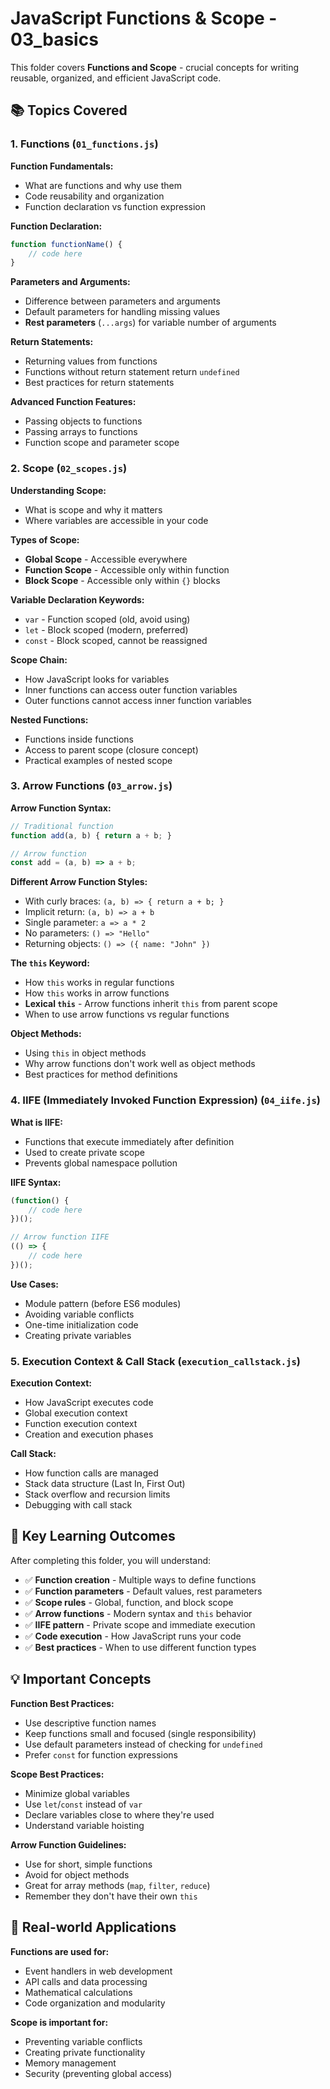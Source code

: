 # JavaScript Functions & Scope - 03_basics

This folder covers **Functions and Scope** - crucial concepts for writing reusable, organized, and efficient JavaScript code.

## 📚 Topics Covered

### 1. **Functions** (`01_functions.js`)

**Function Fundamentals:**
- What are functions and why use them
- Code reusability and organization
- Function declaration vs function expression

**Function Declaration:**
```javascript
function functionName() {
    // code here
}
```

**Parameters and Arguments:**
- Difference between parameters and arguments
- Default parameters for handling missing values
- **Rest parameters** (`...args`) for variable number of arguments

**Return Statements:**
- Returning values from functions
- Functions without return statement return `undefined`
- Best practices for return statements

**Advanced Function Features:**
- Passing objects to functions
- Passing arrays to functions
- Function scope and parameter scope

### 2. **Scope** (`02_scopes.js`)

**Understanding Scope:**
- What is scope and why it matters
- Where variables are accessible in your code

**Types of Scope:**
- **Global Scope** - Accessible everywhere
- **Function Scope** - Accessible only within function
- **Block Scope** - Accessible only within `{}` blocks

**Variable Declaration Keywords:**
- `var` - Function scoped (old, avoid using)
- `let` - Block scoped (modern, preferred)
- `const` - Block scoped, cannot be reassigned

**Scope Chain:**
- How JavaScript looks for variables
- Inner functions can access outer function variables
- Outer functions cannot access inner function variables

**Nested Functions:**
- Functions inside functions
- Access to parent scope (closure concept)
- Practical examples of nested scope

### 3. **Arrow Functions** (`03_arrow.js`)

**Arrow Function Syntax:**
```javascript
// Traditional function
function add(a, b) { return a + b; }

// Arrow function
const add = (a, b) => a + b;
```

**Different Arrow Function Styles:**
- With curly braces: `(a, b) => { return a + b; }`
- Implicit return: `(a, b) => a + b`
- Single parameter: `a => a * 2`
- No parameters: `() => "Hello"`
- Returning objects: `() => ({ name: "John" })`

**The `this` Keyword:**
- How `this` works in regular functions
- How `this` works in arrow functions
- **Lexical `this`** - Arrow functions inherit `this` from parent scope
- When to use arrow functions vs regular functions

**Object Methods:**
- Using `this` in object methods
- Why arrow functions don't work well as object methods
- Best practices for method definitions

### 4. **IIFE (Immediately Invoked Function Expression)** (`04_iife.js`)

**What is IIFE:**
- Functions that execute immediately after definition
- Used to create private scope
- Prevents global namespace pollution

**IIFE Syntax:**
```javascript
(function() {
    // code here
})();

// Arrow function IIFE
(() => {
    // code here
})();
```

**Use Cases:**
- Module pattern (before ES6 modules)
- Avoiding variable conflicts
- One-time initialization code
- Creating private variables

### 5. **Execution Context & Call Stack** (`execution_callstack.js`)

**Execution Context:**
- How JavaScript executes code
- Global execution context
- Function execution context
- Creation and execution phases

**Call Stack:**
- How function calls are managed
- Stack data structure (Last In, First Out)
- Stack overflow and recursion limits
- Debugging with call stack

## 🎯 Key Learning Outcomes

After completing this folder, you will understand:

- ✅ **Function creation** - Multiple ways to define functions
- ✅ **Function parameters** - Default values, rest parameters
- ✅ **Scope rules** - Global, function, and block scope
- ✅ **Arrow functions** - Modern syntax and `this` behavior
- ✅ **IIFE pattern** - Private scope and immediate execution
- ✅ **Code execution** - How JavaScript runs your code
- ✅ **Best practices** - When to use different function types

## 💡 Important Concepts

**Function Best Practices:**
- Use descriptive function names
- Keep functions small and focused (single responsibility)
- Use default parameters instead of checking for `undefined`
- Prefer `const` for function expressions

**Scope Best Practices:**
- Minimize global variables
- Use `let`/`const` instead of `var`
- Declare variables close to where they're used
- Understand variable hoisting

**Arrow Function Guidelines:**
- Use for short, simple functions
- Avoid for object methods
- Great for array methods (`map`, `filter`, `reduce`)
- Remember they don't have their own `this`

## 🔗 Real-world Applications

**Functions are used for:**
- Event handlers in web development
- API calls and data processing
- Mathematical calculations
- Code organization and modularity

**Scope is important for:**
- Preventing variable conflicts
- Creating private functionality
- Memory management
- Security (preventing global access)

